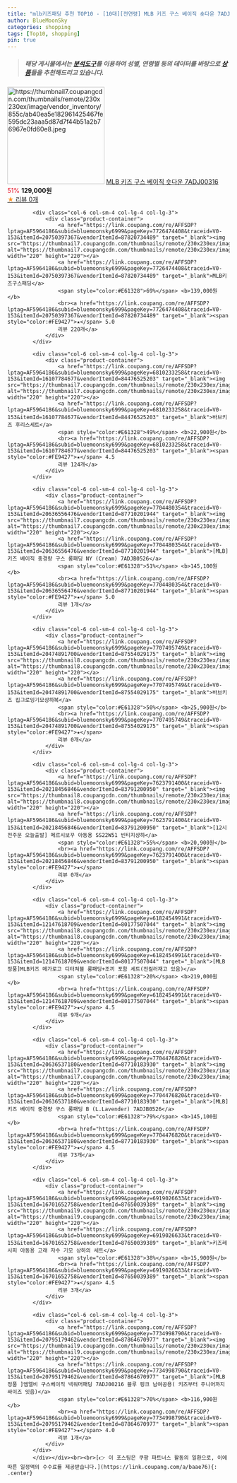 ```yaml
---
title: "mlb키즈패딩 추천 TOP10 - [10대][전연령] MLB 키즈 구스 베이직 숏다운 7ADJ00316"
author: BlueMoonSky
categories: shopping
tags: [Top10, shopping]
pin: true
---
```


> ##### 해당 게시물에서는 [**분석도구**](https://itemscout.io/)를 이용하여 **성별**, **연령별** 등의 데이터를 바탕으로 [**상품**](https://link.coupang.com/a/baae76)들을 추천해드리고 있습니다.
<div class="container"><div class="row">
            <div class="col-6 col-sm-4 col-lg-4 col-lg-3">
                <div class="product-container">
                    <a href="https://link.coupang.com/re/AFFSDP?lptag=AF5964186&subid=bluemoonsky6999&pageKey=7501891261&traceid=V0-153&itemId=19639342383&vendorItemId=87668589253" target="_blank"><img src="https://thumbnail7.coupangcdn.com/thumbnails/remote/230x230ex/image/vendor_inventory/855c/ab40ea5e182961425467fe595dc23aaa5d87d7f44b51a2b76967e0fd60e8.jpeg" alt="https://thumbnail7.coupangcdn.com/thumbnails/remote/230x230ex/image/vendor_inventory/855c/ab40ea5e182961425467fe595dc23aaa5d87d7f44b51a2b76967e0fd60e8.jpeg" width="220" height="220"></a>
                    <a href="https://link.coupang.com/re/AFFSDP?lptag=AF5964186&subid=bluemoonsky6999&pageKey=7501891261&traceid=V0-153&itemId=19639342383&vendorItemId=87668589253" target="_blank">MLB 키즈 구스 베이직 숏다운 7ADJ00316</a>
                    <span style="color:#E61328">51%</span> <b>129,000원</b>
                    <br><a href="https://link.coupang.com/re/AFFSDP?lptag=AF5964186&subid=bluemoonsky6999&pageKey=7501891261&traceid=V0-153&itemId=19639342383&vendorItemId=87668589253" target="_blank"><span style="color:#FE9427">★</span> 
                    리뷰 0개</a>
                </div>
            </div>
            
            <div class="col-6 col-sm-4 col-lg-4 col-lg-3">
                <div class="product-container">
                    <a href="https://link.coupang.com/re/AFFSDP?lptag=AF5964186&subid=bluemoonsky6999&pageKey=7726474408&traceid=V0-153&itemId=20750397367&vendorItemId=87820734489" target="_blank"><img src="https://thumbnail7.coupangcdn.com/thumbnails/remote/230x230ex/image/vendor_inventory/c9bb/80c3ed7947f0d47e9ad8a344c6ab036ba06ef7c604d816b3b0b3af1acb8d.jpg" alt="https://thumbnail7.coupangcdn.com/thumbnails/remote/230x230ex/image/vendor_inventory/c9bb/80c3ed7947f0d47e9ad8a344c6ab036ba06ef7c604d816b3b0b3af1acb8d.jpg" width="220" height="220"></a>
                    <a href="https://link.coupang.com/re/AFFSDP?lptag=AF5964186&subid=bluemoonsky6999&pageKey=7726474408&traceid=V0-153&itemId=20750397367&vendorItemId=87820734489" target="_blank">MLB키즈구스패딩</a>
                    <span style="color:#E61328">69%</span> <b>139,000원</b>
                    <br><a href="https://link.coupang.com/re/AFFSDP?lptag=AF5964186&subid=bluemoonsky6999&pageKey=7726474408&traceid=V0-153&itemId=20750397367&vendorItemId=87820734489" target="_blank"><span style="color:#FE9427">★</span> 5.0
                    리뷰 220개</a>
                </div>
            </div>
            
            <div class="col-6 col-sm-4 col-lg-4 col-lg-3">
                <div class="product-container">
                    <a href="https://link.coupang.com/re/AFFSDP?lptag=AF5964186&subid=bluemoonsky6999&pageKey=6810233258&traceid=V0-153&itemId=16107784677&vendorItemId=84476525203" target="_blank"><img src="https://thumbnail7.coupangcdn.com/thumbnails/remote/230x230ex/image/vendor_inventory/178e/0996ff961fb29dbb668b3364357aabd321e91950f05eaa4d50d7bbc6f5bf.jpg" alt="https://thumbnail7.coupangcdn.com/thumbnails/remote/230x230ex/image/vendor_inventory/178e/0996ff961fb29dbb668b3364357aabd321e91950f05eaa4d50d7bbc6f5bf.jpg" width="220" height="220"></a>
                    <a href="https://link.coupang.com/re/AFFSDP?lptag=AF5964186&subid=bluemoonsky6999&pageKey=6810233258&traceid=V0-153&itemId=16107784677&vendorItemId=84476525203" target="_blank">바브키즈 후리스세트</a>
                    <span style="color:#E61328">49%</span> <b>22,900원</b>
                    <br><a href="https://link.coupang.com/re/AFFSDP?lptag=AF5964186&subid=bluemoonsky6999&pageKey=6810233258&traceid=V0-153&itemId=16107784677&vendorItemId=84476525203" target="_blank"><span style="color:#FE9427">★</span> 4.5
                    리뷰 124개</a>
                </div>
            </div>
            
            <div class="col-6 col-sm-4 col-lg-4 col-lg-3">
                <div class="product-container">
                    <a href="https://link.coupang.com/re/AFFSDP?lptag=AF5964186&subid=bluemoonsky6999&pageKey=7704480354&traceid=V0-153&itemId=20636556476&vendorItemId=87710201944" target="_blank"><img src="https://thumbnail7.coupangcdn.com/thumbnails/remote/230x230ex/image/vendor_inventory/80ec/e1b6cccd8a7b97591548d8658af37a15dcfac34823c9c5e980b4fce2df01.jpg" alt="https://thumbnail7.coupangcdn.com/thumbnails/remote/230x230ex/image/vendor_inventory/80ec/e1b6cccd8a7b97591548d8658af37a15dcfac34823c9c5e980b4fce2df01.jpg" width="220" height="220"></a>
                    <a href="https://link.coupang.com/re/AFFSDP?lptag=AF5964186&subid=bluemoonsky6999&pageKey=7704480354&traceid=V0-153&itemId=20636556476&vendorItemId=87710201944" target="_blank">[MLB] 키즈 베이직 중경량 구스 롱패딩 NY (Cream) 7ADJB0526</a>
                    <span style="color:#E61328">51%</span> <b>145,100원</b>
                    <br><a href="https://link.coupang.com/re/AFFSDP?lptag=AF5964186&subid=bluemoonsky6999&pageKey=7704480354&traceid=V0-153&itemId=20636556476&vendorItemId=87710201944" target="_blank"><span style="color:#FE9427">★</span> 5.0
                    리뷰 1개</a>
                </div>
            </div>
            
            <div class="col-6 col-sm-4 col-lg-4 col-lg-3">
                <div class="product-container">
                    <a href="https://link.coupang.com/re/AFFSDP?lptag=AF5964186&subid=bluemoonsky6999&pageKey=7707495749&traceid=V0-153&itemId=20474891700&vendorItemId=87554029175" target="_blank"><img src="https://thumbnail8.coupangcdn.com/thumbnails/remote/230x230ex/image/vendor_inventory/287d/4c6da11476aa081db7130953ce61b25fa176084c96fc1db1494231cf9fad.jpg" alt="https://thumbnail8.coupangcdn.com/thumbnails/remote/230x230ex/image/vendor_inventory/287d/4c6da11476aa081db7130953ce61b25fa176084c96fc1db1494231cf9fad.jpg" width="220" height="220"></a>
                    <a href="https://link.coupang.com/re/AFFSDP?lptag=AF5964186&subid=bluemoonsky6999&pageKey=7707495749&traceid=V0-153&itemId=20474891700&vendorItemId=87554029175" target="_blank">바브키즈 킵그로잉기모상하복</a>
                    <span style="color:#E61328">50%</span> <b>25,900원</b>
                    <br><a href="https://link.coupang.com/re/AFFSDP?lptag=AF5964186&subid=bluemoonsky6999&pageKey=7707495749&traceid=V0-153&itemId=20474891700&vendorItemId=87554029175" target="_blank"><span style="color:#FE9427">★</span> 
                    리뷰 0개</a>
                </div>
            </div>
            
            <div class="col-6 col-sm-4 col-lg-4 col-lg-3">
                <div class="product-container">
                    <a href="https://link.coupang.com/re/AFFSDP?lptag=AF5964186&subid=bluemoonsky6999&pageKey=7623791400&traceid=V0-153&itemId=20218456846&vendorItemId=83791200950" target="_blank"><img src="https://thumbnail8.coupangcdn.com/thumbnails/remote/230x230ex/image/vendor_inventory/4367/60112067f04e3d00ae034bac4e14bcd190cc0173833d80223395dfe71a98.jpg" alt="https://thumbnail8.coupangcdn.com/thumbnails/remote/230x230ex/image/vendor_inventory/4367/60112067f04e3d00ae034bac4e14bcd190cc0173833d80223395dfe71a98.jpg" width="220" height="220"></a>
                    <a href="https://link.coupang.com/re/AFFSDP?lptag=AF5964186&subid=bluemoonsky6999&pageKey=7623791400&traceid=V0-153&itemId=20218456846&vendorItemId=83791200950" target="_blank">[12시전주문 오늘출발] 메르시보꾸 아동용 SS22W51 빈티지상하</a>
                    <span style="color:#E61328">55%</span> <b>20,900원</b>
                    <br><a href="https://link.coupang.com/re/AFFSDP?lptag=AF5964186&subid=bluemoonsky6999&pageKey=7623791400&traceid=V0-153&itemId=20218456846&vendorItemId=83791200950" target="_blank"><span style="color:#FE9427">★</span> 
                    리뷰 0개</a>
                </div>
            </div>
            
            <div class="col-6 col-sm-4 col-lg-4 col-lg-3">
                <div class="product-container">
                    <a href="https://link.coupang.com/re/AFFSDP?lptag=AF5964186&subid=bluemoonsky6999&pageKey=6182454991&traceid=V0-153&itemId=12147618709&vendorItemId=80177507044" target="_blank"><img src="https://thumbnail8.coupangcdn.com/thumbnails/remote/230x230ex/image/vendor_inventory/5d00/1bdce6bd36fd6789b5b2154a4d2e6e5ec4c728d644ed7afa593a9d4b6897.jpg" alt="https://thumbnail8.coupangcdn.com/thumbnails/remote/230x230ex/image/vendor_inventory/5d00/1bdce6bd36fd6789b5b2154a4d2e6e5ec4c728d644ed7afa593a9d4b6897.jpg" width="220" height="220"></a>
                    <a href="https://link.coupang.com/re/AFFSDP?lptag=AF5964186&subid=bluemoonsky6999&pageKey=6182454991&traceid=V0-153&itemId=12147618709&vendorItemId=80177507044" target="_blank">[MLB정품]MLB키즈 메가로고 디터쳐블 롱패딩+조끼 포함 세트(전컬러재고 있음)</a>
                    <span style="color:#E61328">20%</span> <b>219,000원</b>
                    <br><a href="https://link.coupang.com/re/AFFSDP?lptag=AF5964186&subid=bluemoonsky6999&pageKey=6182454991&traceid=V0-153&itemId=12147618709&vendorItemId=80177507044" target="_blank"><span style="color:#FE9427">★</span> 4.5
                    리뷰 9개</a>
                </div>
            </div>
            
            <div class="col-6 col-sm-4 col-lg-4 col-lg-3">
                <div class="product-container">
                    <a href="https://link.coupang.com/re/AFFSDP?lptag=AF5964186&subid=bluemoonsky6999&pageKey=7704476820&traceid=V0-153&itemId=20636537180&vendorItemId=87710183930" target="_blank"><img src="https://thumbnail7.coupangcdn.com/thumbnails/remote/230x230ex/image/vendor_inventory/7112/e8f218fa1bb30bb03ad6d693e7fda5810c60bc6b354e3574aaa64ad8105e.jpg" alt="https://thumbnail7.coupangcdn.com/thumbnails/remote/230x230ex/image/vendor_inventory/7112/e8f218fa1bb30bb03ad6d693e7fda5810c60bc6b354e3574aaa64ad8105e.jpg" width="220" height="220"></a>
                    <a href="https://link.coupang.com/re/AFFSDP?lptag=AF5964186&subid=bluemoonsky6999&pageKey=7704476820&traceid=V0-153&itemId=20636537180&vendorItemId=87710183930" target="_blank">[MLB] 키즈 베이직 중경량 구스 롱패딩 B (L.Lavender) 7ADJB0526</a>
                    <span style="color:#E61328">79%</span> <b>145,100원</b>
                    <br><a href="https://link.coupang.com/re/AFFSDP?lptag=AF5964186&subid=bluemoonsky6999&pageKey=7704476820&traceid=V0-153&itemId=20636537180&vendorItemId=87710183930" target="_blank"><span style="color:#FE9427">★</span> 4.5
                    리뷰 73개</a>
                </div>
            </div>
            
            <div class="col-6 col-sm-4 col-lg-4 col-lg-3">
                <div class="product-container">
                    <a href="https://link.coupang.com/re/AFFSDP?lptag=AF5964186&subid=bluemoonsky6999&pageKey=6919026633&traceid=V0-153&itemId=16701652758&vendorItemId=87650039389" target="_blank"><img src="https://thumbnail9.coupangcdn.com/thumbnails/remote/230x230ex/image/vendor_inventory/1be7/1c843899e0297185b5077dfe77305a60d803a1add7f7b444c205b5c8f164.jpg" alt="https://thumbnail9.coupangcdn.com/thumbnails/remote/230x230ex/image/vendor_inventory/1be7/1c843899e0297185b5077dfe77305a60d803a1add7f7b444c205b5c8f164.jpg" width="220" height="220"></a>
                    <a href="https://link.coupang.com/re/AFFSDP?lptag=AF5964186&subid=bluemoonsky6999&pageKey=6919026633&traceid=V0-153&itemId=16701652758&vendorItemId=87650039389" target="_blank">키즈레시피 아동용 고래 자수 기모 상하의 세트</a>
                    <span style="color:#E61328">38%</span> <b>15,900원</b>
                    <br><a href="https://link.coupang.com/re/AFFSDP?lptag=AF5964186&subid=bluemoonsky6999&pageKey=6919026633&traceid=V0-153&itemId=16701652758&vendorItemId=87650039389" target="_blank"><span style="color:#FE9427">★</span> 4.5
                    리뷰 3개</a>
                </div>
            </div>
            
            <div class="col-6 col-sm-4 col-lg-4 col-lg-3">
                <div class="product-container">
                    <a href="https://link.coupang.com/re/AFFSDP?lptag=AF5964186&subid=bluemoonsky6999&pageKey=7734998790&traceid=V0-153&itemId=20795179462&vendorItemId=87864670977" target="_blank"><img src="https://thumbnail9.coupangcdn.com/thumbnails/remote/230x230ex/image/vendor_inventory/25b2/3f7f588ae572978d626b38f102554c17cd49f7cc1371348ab57b9223b725.jpeg" alt="https://thumbnail9.coupangcdn.com/thumbnails/remote/230x230ex/image/vendor_inventory/25b2/3f7f588ae572978d626b38f102554c17cd49f7cc1371348ab57b9223b725.jpeg" width="220" height="220"></a>
                    <a href="https://link.coupang.com/re/AFFSDP?lptag=AF5964186&subid=bluemoonsky6999&pageKey=7734998790&traceid=V0-153&itemId=20795179462&vendorItemId=87864670977" target="_blank">[MLB정품 ]엠엘비 구스베이직 넥워머패딩 7ADJ00216 블루 핑크 남여공용( 키즈부터 주니어까지 싸이즈 잇음)</a>
                    <span style="color:#E61328">70%</span> <b>116,900원</b>
                    <br><a href="https://link.coupang.com/re/AFFSDP?lptag=AF5964186&subid=bluemoonsky6999&pageKey=7734998790&traceid=V0-153&itemId=20795179462&vendorItemId=87864670977" target="_blank"><span style="color:#FE9427">★</span> 4.0
                    리뷰 1개</a>
                </div>
            </div>
            </div></div><br><br>[👉 이 포스팅은 쿠팡 파트너스 활동의 일환으로, 이에 따른 일정액의 수수료를 제공받습니다.](https://link.coupang.com/a/baae76){: .center}